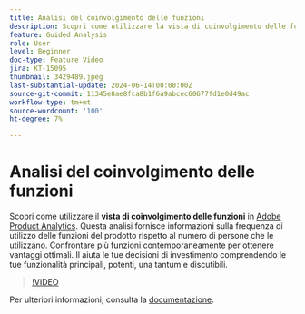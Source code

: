 ```yaml
---
title: Analisi del coinvolgimento delle funzioni
description: Scopri come utilizzare la vista di coinvolgimento delle funzioni in Adobe Product Analytics. Questa analisi fornisce informazioni sulla frequenza di utilizzo delle funzioni del prodotto rispetto al numero di persone che le utilizzano.
feature: Guided Analysis
role: User
level: Beginner
doc-type: Feature Video
jira: KT-15095
thumbnail: 3429489.jpeg
last-substantial-update: 2024-06-14T00:00:00Z
source-git-commit: 11345e8ae8fca8b1f6a9abcec60677fd1e0d49ac
workflow-type: tm+mt
source-wordcount: '100'
ht-degree: 7%

---
```


# Analisi del coinvolgimento delle funzioni

Scopri come utilizzare il **vista di coinvolgimento delle funzioni** in [Adobe Product Analytics](../../adobe-product-analytics/adobe-product-analytics-overview.md). Questa analisi fornisce informazioni sulla frequenza di utilizzo delle funzioni del prodotto rispetto al numero di persone che le utilizzano. Confrontare più funzioni contemporaneamente per ottenere vantaggi ottimali. Il aiuta le tue decisioni di investimento comprendendo le tue funzionalità principali, potenti, una tantum e discutibili.

>[!VIDEO](https://video.tv.adobe.com/v/3429489/&learn=on)

Per ulteriori informazioni, consulta la [documentazione](https://experienceleague.adobe.com/en/docs/analytics-platform/using/guided-analysis/feature-matrix/engagement).
